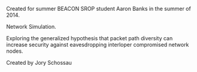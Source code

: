 Created for summer BEACON SROP student Aaron Banks in the summer of 2014.

Network Simulation.

Exploring the generalized hypothesis that packet path diversity can increase security
against eavesdropping interloper compromised network nodes.

Created by Jory Schossau

